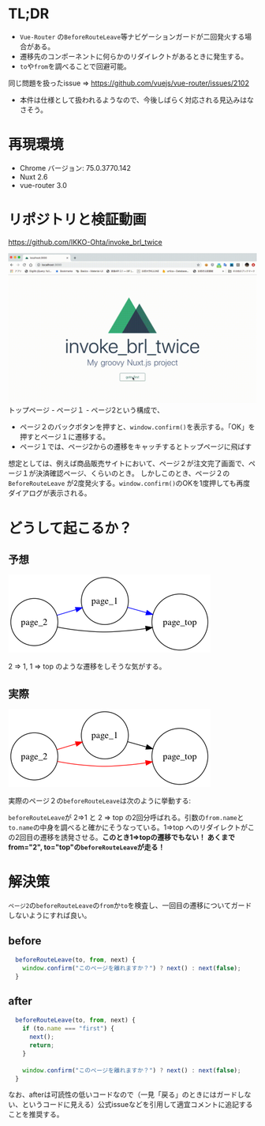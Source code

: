 # TL;DR

-   `Vue-Router` の`BeforeRouteLeave`等ナビゲーションガードが二回発火する場合がある。
-   遷移先のコンポーネントに何らかのリダイレクトがあるときに発生する。
-   `to`や`from`を調べることで回避可能。

同じ問題を扱ったissue
=> <https://github.com/vuejs/vue-router/issues/2102>

-   本件は仕様として扱われるようなので、今後しばらく対応される見込みはなさそう。

# 再現環境

-   Chrome バージョン: 75.0.3770.142
-   Nuxt 2.6
-   vue-router 3.0

# リポジトリと検証動画

<https://github.com/IKKO-Ohta/invoke_brl_twice>

![gif](./output.gif)
トップページ - ページ１ - ページ2という構成で、

-   ページ２のバックボタンを押すと、`window.confirm()`を表示する。「OK」を押すとページ１に遷移する。
-   ページ１では、ページ2からの遷移をキャッチするとトップページに飛ばす

想定としては、例えば商品販売サイトにおいて、ページ２が注文完了画面で、ページ１が決済確認ページ、くらいのとき。
しかしこのとき、ページ２の`BeforeRouteLeave` が2度発火する。`window.confirm()`のOKを1度押しても再度ダイアログが表示される。

# どうして起こるか？

## 予想

![ex.png](./ex.png)

2 =>  1, 1 => top のような遷移をしそうな気がする。

## 実際

![rec.png](./rec.png)

実際のページ２の`beforeRouteLeave`は次のように挙動する:

`beforeRouteLeave`が 2=>1 と 2 => top の2回分呼ばれる。引数の`from.name`と`to.name`の中身を調べると確かにそうなっている。1=>top へのリダイレクトがこの2回目の遷移を誘発させる。**このとき1=>topの遷移でもない！ あくまで from="2", to="top"の`beforeRouteLeave`が走る！**

# 解決策

`ページ2`の`beforeRouteLeave`の`from`か`to`を検査し、一回目の遷移についてガードしないようにすれば良い。

## before

```js
  beforeRouteLeave(to, from, next) {
    window.confirm("このページを離れますか？") ? next() : next(false);
  }
```

## after

```js
  beforeRouteLeave(to, from, next) {
    if (to.name === "first") {
      next();
      return;
    }

    window.confirm("このページを離れますか？") ? next() : next(false);
  }
```

なお、afterは可読性の低いコードなので（一見「戻る」のときにはガードしない、というコードに見える）公式issueなどを引用して適宜コメントに追記することを推奨する。
